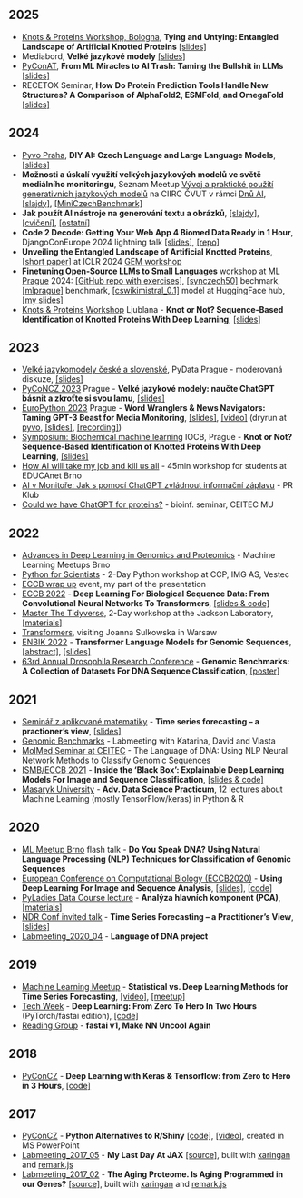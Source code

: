 ## 2025
* [Knots & Proteins Workshop,  Bologna](https://events.unibo.it/knotsprotein), **Tying and Untying: Entangled Landscape of Artificial Knotted Proteins** [[slides]](https://docs.google.com/presentation/d/1YfuDwaRWXantz8WN46sUcmoufRsVqzr0hFdllXiB2zA/edit?usp=sharing)
* Mediabord, **Velké jazykové modely** [[slides]](https://gamma.app/docs/Velke-jazykove-modely-fwb2roy5xzz3teb)
* [PyConAT](https://pycon.pyug.at/talks/from-ml-miracles-to-ai-trash-taming-the-bullshit-in-llms/), **From ML Miracles to AI Trash: Taming the Bullshit in LLMs** [[slides]](https://gamma.app/docs/From-ML-Miracles-to-AI-Rubbish-kttb6ns42nksxaf)
* RECETOX Seminar, **How Do Protein Prediction Tools Handle New Structures? A Comparison of AlphaFold2, ESMFold, and OmegaFold** [[slides]](https://docs.google.com/presentation/d/1-6iFogf3hkx3SlcxrIGFAFiJH-qCxYzgbJOW2ZcvWJI/edit?usp=sharing)

## 2024
* [Pyvo Praha](https://pyvo.cz/praha-pyvo/2024-11/), **DIY AI: Czech Language and Large Language Models**, [[slides]](https://docs.google.com/presentation/d/10iva_2ADl_YrttVGQw9BytBxjUpby9qyGFgTO4YgWyY/edit?usp=sharing)
* **Možnosti a úskalí využití velkých jazykových modelů ve světě mediálního monitoringu**, Seznam Meetup [Vývoj a praktické použití generativních jazykových modelů](https://www.seznamakce.cz/vyvoj-a-prakticke-pouziti-generativnich-jazykovych-modelu) na CIIRC ČVUT v rámci [Dnů AI](https://www.dny.ai/), [[slajdy]](https://docs.google.com/presentation/d/1Wzws9q2f_AcxApUzWX4Q6KQ4hWKIM7MeZJl49NNio8U/edit?usp=sharing), [[MiniCzechBenchmark]](https://github.com/simecek/MiniCzechBenchmark)
* **Jak použít AI nástroje na generování textu a obrázků**, [[slajdy]](https://bit.ly/generativni_ai), [[cvičení]](https://bit.ly/ai_cviceni), [[ostatní]](https://github.com/DataWitchcraft/GenerativeAI)
* **Code 2 Decode: Getting Your Web App 4 Biomed Data Ready in 1 Hour**, DjangoConEurope 2024 lightning talk [[slides]](https://docs.google.com/presentation/d/1a686lkiq-FdpdoJ8psaC2f8Sz-0kDImXCXA9hxgGor0/edit?usp=sharing), [[repo]](https://github.com/simecek/minimal_django_app)
* **Unveiling the Entangled Landscape of Artificial Knotted Proteins**, [[short paper]](https://openreview.net/forum?id=WozggTpEmv) at ICLR 2024 [GEM workshop](https://www.gembio.ai/)
* **Finetuning Open-Source LLMs to Small Languages** workshop at [ML Prague](https://www.mlprague.com/) 2024: [[GitHub repo with exercises]](https://github.com/monitora-media/mlprague2024), [[synczech50]](https://huggingface.co/datasets/simecek/synczech50) bechmark, [[mlprague]](https://huggingface.co/datasets/simecek/mlprague) benchmark, [[cswikimistral_0.1]](https://huggingface.co/simecek/cswikimistral_0.1) model at HuggingFace hub, [[my slides]](https://docs.google.com/presentation/d/1wyVwD4CwWV9fpiqGyoyeSIk0JpmPeb8HWg40gSMBOM4/edit?usp=sharing)
* [Knots & Proteins Workshop](https://knots.splet.arnes.si/) Ljublana - **Knot or Not? Sequence-Based Identification of Knotted Proteins With Deep Learning**, [[slides]](https://docs.google.com/presentation/d/1D7p-WUY9_al5BuTd9p7qcDA3gizyF6NpAIIMzObVl0Q/edit?usp=sharing)

## 2023
* [Velké jazykomodely české a slovenské](https://www.meetup.com/pydata-prague/events/297681491/), PyData Prague - moderovaná diskuze, [[slides]](https://docs.google.com/presentation/d/1UuaZqATYr3LMxeQ8WgvqWXc6mla5ylS0X6uQXOuG52k/edit?usp=sharing)
* [PyCoNCZ 2023](https://cz.pycon.org/2023/program/talks/104/) Prague - **Velké jazykové modely: naučte ChatGPT básnit a zkroťte si svou lamu**, [[slides]](https://docs.google.com/presentation/d/1qEUBIFCetYfrdvHKHM5rplNKjsRlHlHguNFUYvLHkj8/edit?usp=sharing)
* [EuroPython 2023](https://ep2023.europython.eu/session/word-wranglers-news-navigators-taming-gpt-3-beast-for-media-monitoring) Prague - **Word Wranglers & News Navigators: Taming GPT-3 Beast for Media Monitoring**, [[slides]](https://drive.google.com/file/d/1yOq5J4w01PB8nFhKAL9XogcmArE6wYH7/view?usp=sharing), [[video]](https://www.youtube.com/watch?v=Pjk6o85f6Jk) (dryrun at [pyvo](https://pyvo.cz/brno-pyvo/2023-06/), [[slides]](https://drive.google.com/file/d/1EWqzgeMo8Xs6E-rTYPeFv1Tlf3nSQ02i/view?usp=sharing), [[recording]](https://youtu.be/kSvKWNnBpEk))
* [Symposium: Biochemical machine learning](https://www.uochb.cz/en/event-calendar/261/symposium-biochemical-machine-learning) IOCB, Prague - **Knot or Not? Sequence-Based Identification of Knotted Proteins With Deep Learning**, [[slides]](https://docs.google.com/presentation/d/1EJIEFzZgO9QXp04O_oDoVCTI-uXPrAHDp4eVCyJYpIs/edit?usp=sharing)
* [How AI will take my job and kill us all](https://docs.google.com/presentation/d/1Ml1_5n1Toui07uZDi7HVMWFaq0dKfiE-WyIq3COcQyI/edit?usp=sharing) - 45min workshop for students at EDUCAnet Brno
* [AI v Monitoře: Jak s pomocí ChatGPT zvládnout informační záplavu](https://docs.google.com/presentation/d/1Yno4ZW27szU_D1cXJNrGAbHdgcw_K4MHPOHf1fsPB8k/edit?usp=sharing) - PR Klub
* [Could we have ChatGPT for proteins?](https://docs.google.com/presentation/d/1uxbxOl3x90eAU8_VP57f-r7fBABJHP9ywNDLl10chXw/edit?usp=sharing) - bioinf. seminar, CEITEC MU

## 2022
* [Advances in Deep Learning in Genomics and Proteomics](https://docs.google.com/presentation/d/1U9_JsruZNQmUXJYblqezCpmd5yKlnR8nJMDZrqpLF2M/edit?usp=sharing) - Machine Learning Meetups Brno
* [Python for Scientists](https://github.com/DataWitchcraft/python4sci) - 2-Day Python workshop at CCP, IMG AS, Vestec
* [ECCB wrap up](https://docs.google.com/presentation/d/1RQUa57kzV1z4d00mj-Q6em0xB0hxM1YcA473T_IHJDg/edit?usp=sharing) event, my part of the presentation 
* [ECCB 2022](https://eccb2022.org/ntb-t03/) - **Deep Learning For Biological Sequence Data: From Convolutional Neural Networks To Transformers**, [[slides & code]](https://github.com/ML-Bioinfo-CEITEC/ECCB2022)
* [Master The Tidyverse](https://smcclatchy.github.io/2022-09-13-tidyverse/), 2-Day workshop at the Jackson Laboratory, [[materials]](https://github.com/simecek/2022-09-13-tidyverse/tree/main)
* [Transformers](https://docs.google.com/presentation/d/1pUQeESU8lK6VG11ZfSnboe2WgVMxHo3TH5BEEeuYKM0/edit?usp=sharing), visiting Joanna Sulkowska in Warsaw
* [ENBIK 2022](http://www.enbik.cz/enbik2022/programme/) - **Transformer Language Models for Genomic Sequences**, [[abstract]](http://www.enbik.cz/enbik2022/abs/u138_L.docx), [[slides]](https://docs.google.com/presentation/d/1EMtLZ5mLQ7A_00PFtqDY_Dys8hgvLVV2Hho3KxK51lo/edit?usp=sharing)
* [63rd Annual Drosophila Research Conference](https://abs.genetics-gsa.org/pages/drosophila22/Reports/ViewProgram/329) - **Genomic Benchmarks: A Collection of Datasets For DNA
Sequence Classification**, [[poster]](https://docs.google.com/presentation/d/1Ay-KANDSgrdMuGd_4-Bri8eP9_6L-wjyif85t2ROSdY/edit?usp=sharing)

## 2021
* [Seminář z aplikované matematiky](https://www.math.muni.cz/veda-a-vyzkum/poradane-seminare/94-seminar-z-aplikovane-matematiky.html) - **Time series forecasting – a practioner’s view**, [[slides]](https://docs.google.com/presentation/d/1P05w9BA_N3D97C5M4euBONOTB4VagvWuq6t6Vnm-jSg/edit#slide=id.gfc287b103b_0_190)
* [Genomic Benchmarks](https://docs.google.com/presentation/d/1PTh_hn0B2n_tvZxZ9yLxQSKbJUnfprwIggFfZWokUT4/edit?usp=sharing) - Labmeeting with Katarina, David and Vlasta
* [MolMed Seminar at CEITEC](https://docs.google.com/presentation/d/196G91T_t5jI6QOirJ3YkcGfe0s1fkC3PKFav36gMSZk/edit?usp=sharing) - The Language of DNA: Using NLP Neural Network Methods to Classify Genomic Sequences
* [ISMB/ECCB 2021](https://www.iscb.org/ismbeccb2021-program/tutorials#tut5) - **Inside the ‘Black Box’: Explainable Deep Learning Models For Image and Sequence Classification**, [[slides & code]](https://github.com/ML-Bioinfo-CEITEC/ECCB2021)
* [Masaryk University](https://github.com/simecek/dspracticum2020) - **Adv. Data Science Practicum**, 12 lectures about Machine Learning (mostly TensorFlow/keras) in Python & R

## 2020
* [ML Meetup Brno](https://docs.google.com/presentation/d/1fRX7_MZOhomXJdmU1iThMZt741NoJJLRfjR9cWLYCRg/edit?usp=sharing) flash talk - **Do You Speak DNA? Using Natural Language Processing (NLP) Techniques for Classification of Genomic Sequences**
* [European Conference on Computational Biology (ECCB2020)](https://eccb2020.info/ntbt03-using-deep-learning-for-image-and-sequence-analysis/) - **Using Deep Learning For Image and Sequence Analysis**, [[slides]](https://docs.google.com/presentation/d/13S9ljSIQglEPihzcj7VoVl8ptsP9MZ_wEJ6QUnkErSk/edit?usp=sharing), [[code]](https://github.com/ML-Bioinfo-CEITEC/ECCB2020)
* [PyLadies Data Course lecture](https://naucse.python.cz/2020/pydata-praha-jaro/) - **Analýza hlavních komponent (PCA)**, [[materials]](https://naucse.python.cz/2020/pydata-praha-jaro/pydata/pca/)
* [NDR Conf invited talk](https://ndrconf.ai/speaker/petr-simecek/) - **Time Series Forecasting – a Practitioner’s View**, [[slides]](https://docs.google.com/presentation/d/1ag_6ZNgorymHTEA386rrechCUFp4m1CPfz1MbR3zhJ0/edit?usp=sharing)
* [Labmeeting_2020_04](https://docs.google.com/presentation/d/1d_rcSlOkK_fwWUnlgZzrIr59iarCUiH-DVgu94UExHY/edit?usp=sharing) - **Language of DNA project**

## 2019

* [Machine Learning Meetup](https://drive.google.com/open?id=1IVDMTCjrMnzGDT7O1W3xcFbNvBIbmzfNtdaWXMbkPVQ) - **Statistical vs. Deep Learning Methods for Time Series Forecasting**, [[video]](https://www.youtube.com/watch?v=mqYwy5RuSQQ), [[meetup]](https://www.meetup.com/Machine-Learning-Meetup-Brno/events/258708029/)
* [Tech Week](https://docs.google.com/presentation/d/1gFOewfTRLQusBXPrSGeEV7T5jyMeYS4fnbwF2AHBIfQ/edit?usp=sharing) - **Deep Learning: From Zero To Hero In Two Hours** (PyTorch/fastai edition), [[code]](https://github.com/simecek/from0toheroin2h)
* [Reading Group](https://docs.google.com/presentation/d/1s-KI0cQxS623R8VoiwqEa0zTnbfFW70ueW41ITQLvRw/edit?usp=sharing) - **fastai v1, Make NN Uncool Again** 

## 2018

* [PyConCZ](https://docs.google.com/presentation/d/1LgloSu5EkRwX2Z6QtdzNbIhWdr_RGMsfWVO4NMbj4oE/edit?usp=sharing) - **Deep Learning with Keras & Tensorflow: from Zero to Hero in 3 Hours**, [[code]](https://github.com/karlafej/keras_pyconCZ)

## 2017

* [PyConCZ](http://crysa.fzu.cz/karla/slides/pycon2017.pdf) - **Python Alternatives to R/Shiny** [[code]](https://github.com/karlafej/WebAppEx), [[video]](https://www.youtube.com/watch?v=170uRdCLUPY&feature=youtu.be&t=4h15m55s), created in MS PowerPoint
* [Labmeeting_2017_05](https://simecek.github.io/Labmeeting_2017_05/Labmeeting_2017_05.html#1) - **My Last Day At JAX** [[source]](https://github.com/simecek/Labmeeting_2017_05), built with [xaringan](https://github.com/yihui/xaringan) and [remark.js](https://remarkjs.com/#1)
* [Labmeeting_2017_02](https://simecek.github.io/Labmeeting_2017_02/Labmeeting_2017_02.html#1) - **The Aging Proteome. Is Aging Programmed in our Genes?** [[source]](https://github.com/simecek/Labmeeting_2017_02), built with [xaringan](https://github.com/yihui/xaringan) and [remark.js](https://remarkjs.com/#1)
